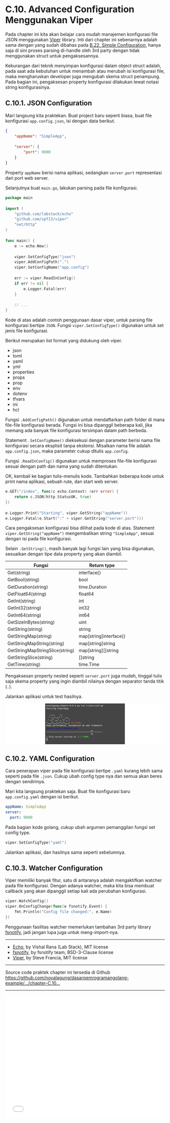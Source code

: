 # C.10. Advanced Configuration Menggunakan Viper

Pada chapter ini kita akan belajar cara mudah manajemen konfigurasi file JSON menggunakan [Viper](http://github.com/spf13/viper) library. Inti dari chapter ini sebenarnya adalah sama dengan yang sudah dibahas pada [B.22. Simple Configuration](/B-simple-configuration.html), hanya saja di sini proses parsing di-handle oleh 3rd party dengan tidak menggunakan struct untuk pengaksesannya.

Kekurangan dari teknik menyimpan konfigurasi dalam object struct adalah, pada saat ada kebutuhan untuk menambah atau merubah isi konfigurasi file, maka mengharuskan developer juga mengubah skema struct penampung. Pada bagian ini, pengaksesan property konfigurasi dilakukan lewat notasi string konfigurasinya.

## C.10.1. JSON Configuration

Mari langsung kita praktekan. Buat project baru seperti biasa, buat file konfigurasi `app.config.json`, isi dengan data berikut.

```json
{
    "appName": "SimpleApp",

    "server": {
        "port": 9000
    }
}
```

Property `appName` berisi nama aplikasi, sedangkan `server.port` representasi dari port web server.

Selanjutnya buat `main.go`, lakukan parsing pada file konfigurasi.

```go
package main

import (
    "github.com/labstack/echo"
    "github.com/spf13/viper"
    "net/http"
)

func main() {
    e := echo.New()

    viper.SetConfigType("json")
    viper.AddConfigPath(".")
    viper.SetConfigName("app.config")

    err := viper.ReadInConfig()
    if err != nil {
        e.Logger.Fatal(err)
    }

    // ...
}
```

Kode di atas adalah contoh penggunaan dasar viper, untuk parsing file konfigurasi bertipe `JSON`. Fungsi `viper.SetConfigType()` digunakan untuk set jenis file konfigurasi. 

Berikut merupakan list format yang didukung oleh viper.

 - json
 - toml
 - yaml
 - yml
 - properties
 - props
 - prop
 - env
 - dotenv
 - tfvars
 - ini
 - hcl

Fungsi `.AddConfigPath()` digunakan untuk mendaftarkan path folder di mana file-file konfigurasi berada. Fungsi ini bisa dipanggil beberapa kali, jika memang ada banyak file konfigurasi tersimpan dalam path berbeda.

Statement `.SetConfigName()` dieksekusi dengan parameter berisi nama file konfigurasi secara eksplisit tanpa ekstensi. Misalkan nama file adalah `app.config.json`, maka parameter cukup ditulis `app.config`.

Fungsi `.ReadInConfig()` digunakan untuk memproses file-file konfigurasi sesuai dengan path dan nama yang sudah ditentukan.

OK, kembali ke bagian tulis-menulis kode. Tambahkan beberapa kode untuk print nama aplikasi, sebuah rute, dan start web server.

```go
e.GET("/index", func(c echo.Context) (err error) {
    return c.JSON(http.StatusOK, true)
})

e.Logger.Print("Starting", viper.GetString("appName"))
e.Logger.Fatal(e.Start(":" + viper.GetString("server.port")))
```

Cara pengaksesan konfigurasi bisa dilihat pada kode di atas. Statement `viper.GetString("appName")` mengembalikan string `"SimpleApp"`, sesuai dengan isi pada file konfigurasi. 

Selain `.GetString()`, masih banyak lagi fungsi lain yang bisa digunakan, sesuaikan dengan tipe data property yang akan diambil.

| Fungsi | Return type |
| ------ | ----------- |
| Get(string) | interface{} |
| GetBool(string) | bool |
| GetDuration(string) | time.Duration |
| GetFloat64(string) | float64 |
| GetInt(string) | int |
| GetInt32(string) | int32 |
| GetInt64(string) | int64 |
| GetSizeInBytes(string) | uint |
| GetString(string) | string |
| GetStringMap(string) | map[string]interface{} |
| GetStringMapString(string) | map[string]string |
| GetStringMapStringSlice(string) | map[string][]string |
| GetStringSlice(string) | []string |
| GetTime(string) | time.Time |

Pengaksesan property nested seperti `server.port` juga mudah, tinggal tulis saja skema property yang ingin diambil nilainya dengan separator tanda titik (`.`).

Jalankan aplikasi untuk test hasilnya.

![Sample output](images/C_advanced_configuration_viper_1_app.png)

## C.10.2. YAML Configuration

Cara penerapan viper pada file konfigurasi bertipe `.yaml` kurang lebih sama seperti pada file `.json`. Cukup ubah config type nya dan semua akan beres dengan sendirinya.

Mari kita langsung praktekan saja. Buat file konfigurasi baru `app.config.yaml` dengan isi berikut.

```yaml
appName: SimpleApp
server:
  port: 9000
```

Pada bagian kode golang, cukup ubah argumen pemanggilan fungsi set config type.

```go
viper.SetConfigType("yaml")
```

Jalankan aplikasi, dan hasilnya sama seperti sebelumnya.

## C.10.3. Watcher Configuration

Viper memiliki banyak fitur, satu di antaranya adalah mengaktifkan watcher pada file konfigurasi. Dengan adanya watcher, maka kita bisa membuat callback yang akan dipanggil setiap kali ada perubahan konfigurasi.

```go
viper.WatchConfig()
viper.OnConfigChange(func(e fsnotify.Event) {
    fmt.Println("Config file changed:", e.Name)
})
```

Penggunaan fasilitas watcher memerlukan tambahan 3rd party library [fsnotify](https://github.com/fsnotify/fsnotify), jadi jangan lupa juga untuk meng-*import*-nya.

---

 - [Echo](https://github.com/labstack/echo), by Vishal Rana (Lab Stack), MIT license
 - [fsnotify](https://github.com/fsnotify/fsnotify), by fsnotify team, BSD-3-Clause license
 - [Viper](https://github.com/spf13/viper), by Steve Francia, MIT license

---

<div class="source-code-link">
    <div class="source-code-link-message">Source code praktek chapter ini tersedia di Github</div>
    <a href="https://github.com/novalagung/dasarpemrogramangolang-example/tree/master/chapter-C.10-advanced-configuration-viper">https://github.com/novalagung/dasarpemrogramangolang-example/.../chapter-C.10...</a>
</div>

---

<iframe src="partial/ebooks.html" width="100%" height="390px" frameborder="0" scrolling="no"></iframe>
